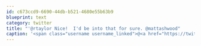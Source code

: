```yaml
---
id: c673ccd9-6690-44db-b521-4680e55b63b9
blueprint: text
category: twitter
title: "'@rtaylor Nice!  I'd be into that for sure. @mattashwood"
caption: '<span class="username username_linked">@<a href="https://twitter.com/rtaylor" title="Elon Musk">rtaylor</a></span> Nice!  I''d be into that for sure. <span class="username username_linked">@<a href="https://twitter.com/mattashwood" title="Matt Ashwood">mattashwood</a></span>'
---
```

